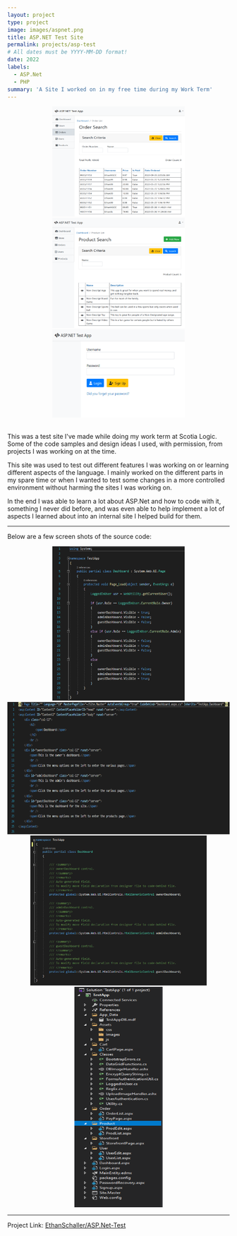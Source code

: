 ```yaml
---
layout: project
type: project
image: images/aspnet.png
title: ASP.NET Test Site
permalink: projects/asp-test
# All dates must be YYYY-MM-DD format!
date: 2022
labels:
  - ASP.Net
  - PHP
summary: 'A Site I worked on in my free time during my Work Term'
---
```


<div class="ui small rounded images" style="text-align:center">
  <img class="ui image" style="width:300px;height:250px;" src="../images/aspnet_img1.png">
  <img class="ui image" style="width:300px;height:250px;" src="../images/aspnet_img2.png">
  <img class="ui image" style="width:300px;height:200px;" src="../images/aspnet_img3.png">
</div>

<br/>

This was a test site I've made while doing my work term at Scotia Logic. Some of the code samples and design ideas I used, with permission, from projects I was working on at the time.

This site was used to test out different features I was working on or learning different aspects of the language. I mainly worked on the different parts in my spare time or when I wanted to test some changes in a more controlled environment without harming the sites I was working on.

In the end I was able to learn a lot about ASP.Net and how to code with it, something I never did before, and was even able to help implement a lot of aspects I learned about into an internal site I helped build for them.

<hr>

Below are a few screen shots of the source code:

<div class="ui small rounded images" style="text-align:center">
  <img class="ui image" style="width:300px;height:350px;" src="../images/aspnet_code1.png">
  <img class="ui image" style="width:550px;height:300px;" src="../images/aspnet_code2.png">
  <img class="ui image" style="width:400px;height:340px;" src="../images/aspnet_code3.png">
  <img class="ui image" style="width:200px;height:500px;" src="../images/aspnet_code4.png">
</div>

<hr>

Project Link: <a href="https://github.com/EthanSchaller/ASP.Net-Test"><i class="large github icon"></i>EthanSchaller/ASP.Net-Test</a>

<br/>